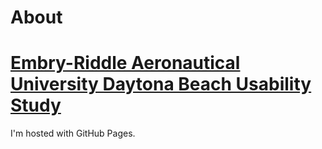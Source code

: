 # About


# [Embry-Riddle Aeronautical University Daytona Beach Usability Study](./ERAUDB.html)

I'm hosted with GitHub Pages.
